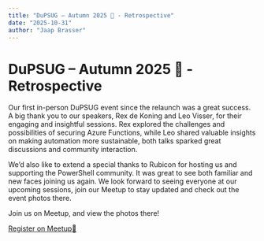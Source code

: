 ```yaml
---
title: "DuPSUG – Autumn 2025 🍂 - Retrospective"
date: "2025-10-31"
author: "Jaap Brasser"
---
```


# DuPSUG – Autumn 2025 🍂 - Retrospective

Our first in-person DuPSUG event since the relaunch was a great success. A big thank you to our speakers, Rex de Koning and Leo Visser, for their engaging and insightful sessions. Rex explored the challenges and possibilities of securing Azure Functions, while Leo shared valuable insights on making automation more sustainable, both talks sparked great discussions and community interaction.

We’d also like to extend a special thanks to Rubicon for hosting us and supporting the PowerShell community. It was great to see both familiar and new faces joining us again. We look forward to seeing everyone at our upcoming sessions, join our Meetup to stay updated and check out the event photos there.

Join us on Meetup, and view the photos there!

[Register on Meetup🥰](https://www.meetup.com/dutch-powershell-user-group/events/311184609/)